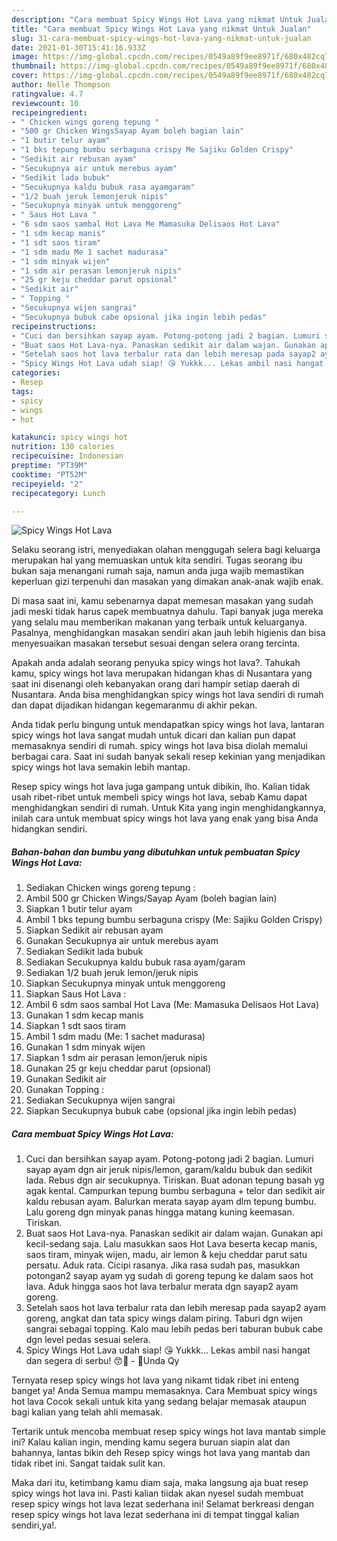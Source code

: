 ```yaml
---
description: "Cara membuat Spicy Wings Hot Lava yang nikmat Untuk Jualan"
title: "Cara membuat Spicy Wings Hot Lava yang nikmat Untuk Jualan"
slug: 31-cara-membuat-spicy-wings-hot-lava-yang-nikmat-untuk-jualan
date: 2021-01-30T15:41:16.933Z
image: https://img-global.cpcdn.com/recipes/0549a89f9ee8971f/680x482cq70/spicy-wings-hot-lava-foto-resep-utama.jpg
thumbnail: https://img-global.cpcdn.com/recipes/0549a89f9ee8971f/680x482cq70/spicy-wings-hot-lava-foto-resep-utama.jpg
cover: https://img-global.cpcdn.com/recipes/0549a89f9ee8971f/680x482cq70/spicy-wings-hot-lava-foto-resep-utama.jpg
author: Nelle Thompson
ratingvalue: 4.7
reviewcount: 10
recipeingredient:
- " Chicken wings goreng tepung "
- "500 gr Chicken WingsSayap Ayam boleh bagian lain"
- "1 butir telur ayam"
- "1 bks tepung bumbu serbaguna crispy Me Sajiku Golden Crispy"
- "Sedikit air rebusan ayam"
- "Secukupnya air untuk merebus ayam"
- "Sedikit lada bubuk"
- "Secukupnya kaldu bubuk rasa ayamgaram"
- "1/2 buah jeruk lemonjeruk nipis"
- "Secukupnya minyak untuk menggoreng"
- " Saus Hot Lava "
- "6 sdm saos sambal Hot Lava Me Mamasuka Delisaos Hot Lava"
- "1 sdm kecap manis"
- "1 sdt saos tiram"
- "1 sdm madu Me 1 sachet madurasa"
- "1 sdm minyak wijen"
- "1 sdm air perasan lemonjeruk nipis"
- "25 gr keju cheddar parut opsional"
- "Sedikit air"
- " Topping "
- "Secukupnya wijen sangrai"
- "Secukupnya bubuk cabe opsional jika ingin lebih pedas"
recipeinstructions:
- "Cuci dan bersihkan sayap ayam. Potong-potong jadi 2 bagian. Lumuri sayap ayam dgn air jeruk nipis/lemon, garam/kaldu bubuk dan sedikit lada. Rebus dgn air secukupnya. Tiriskan. Buat adonan tepung basah yg agak kental. Campurkan tepung bumbu serbaguna + telor dan sedikit air kaldu rebusan ayam. Balurkan merata sayap ayam dlm tepung bumbu. Lalu goreng dgn minyak panas hingga matang kuning keemasan. Tiriskan."
- "Buat saos Hot Lava-nya. Panaskan sedikit air dalam wajan. Gunakan api kecil-sedang saja. Lalu masukkan saos Hot Lava beserta kecap manis, saos tiram, minyak wijen, madu, air lemon &amp; keju cheddar parut satu persatu. Aduk rata. Cicipi rasanya. Jika rasa sudah pas, masukkan potongan2 sayap ayam yg sudah di goreng tepung ke dalam saos hot lava. Aduk hingga saos hot lava terbalur merata dgn sayap2 ayam goreng."
- "Setelah saos hot lava terbalur rata dan lebih meresap pada sayap2 ayam goreng, angkat dan tata spicy wings dalam piring. Taburi dgn wijen sangrai sebagai topping. Kalo mau lebih pedas beri taburan bubuk cabe dgn level pedas sesuai selera."
- "Spicy Wings Hot Lava udah siap! 😘 Yukkk... Lekas ambil nasi hangat dan segera di serbu! 😙🍚 - 🌻Unda Qy"
categories:
- Resep
tags:
- spicy
- wings
- hot

katakunci: spicy wings hot 
nutrition: 130 calories
recipecuisine: Indonesian
preptime: "PT39M"
cooktime: "PT52M"
recipeyield: "2"
recipecategory: Lunch

---
```



![Spicy Wings Hot Lava](https://img-global.cpcdn.com/recipes/0549a89f9ee8971f/680x482cq70/spicy-wings-hot-lava-foto-resep-utama.jpg)

Selaku seorang istri, menyediakan olahan menggugah selera bagi keluarga merupakan hal yang memuaskan untuk kita sendiri. Tugas seorang ibu bukan saja menangani rumah saja, namun anda juga wajib memastikan keperluan gizi terpenuhi dan masakan yang dimakan anak-anak wajib enak.

Di masa  saat ini, kamu sebenarnya dapat memesan masakan yang sudah jadi meski tidak harus capek membuatnya dahulu. Tapi banyak juga mereka yang selalu mau memberikan makanan yang terbaik untuk keluarganya. Pasalnya, menghidangkan masakan sendiri akan jauh lebih higienis dan bisa menyesuaikan masakan tersebut sesuai dengan selera orang tercinta. 



Apakah anda adalah seorang penyuka spicy wings hot lava?. Tahukah kamu, spicy wings hot lava merupakan hidangan khas di Nusantara yang saat ini disenangi oleh kebanyakan orang dari hampir setiap daerah di Nusantara. Anda bisa menghidangkan spicy wings hot lava sendiri di rumah dan dapat dijadikan hidangan kegemaranmu di akhir pekan.

Anda tidak perlu bingung untuk mendapatkan spicy wings hot lava, lantaran spicy wings hot lava sangat mudah untuk dicari dan kalian pun dapat memasaknya sendiri di rumah. spicy wings hot lava bisa diolah memalui berbagai cara. Saat ini sudah banyak sekali resep kekinian yang menjadikan spicy wings hot lava semakin lebih mantap.

Resep spicy wings hot lava juga gampang untuk dibikin, lho. Kalian tidak usah ribet-ribet untuk membeli spicy wings hot lava, sebab Kamu dapat menghidangkan sendiri di rumah. Untuk Kita yang ingin menghidangkannya, inilah cara untuk membuat spicy wings hot lava yang enak yang bisa Anda hidangkan sendiri.

<!--inarticleads1-->

##### Bahan-bahan dan bumbu yang dibutuhkan untuk pembuatan Spicy Wings Hot Lava:

1. Sediakan  Chicken wings goreng tepung :
1. Ambil 500 gr Chicken Wings/Sayap Ayam (boleh bagian lain)
1. Siapkan 1 butir telur ayam
1. Ambil 1 bks tepung bumbu serbaguna crispy (Me: Sajiku Golden Crispy)
1. Siapkan Sedikit air rebusan ayam
1. Gunakan Secukupnya air untuk merebus ayam
1. Sediakan Sedikit lada bubuk
1. Sediakan Secukupnya kaldu bubuk rasa ayam/garam
1. Sediakan 1/2 buah jeruk lemon/jeruk nipis
1. Siapkan Secukupnya minyak untuk menggoreng
1. Siapkan  Saus Hot Lava :
1. Ambil 6 sdm saos sambal Hot Lava (Me: Mamasuka Delisaos Hot Lava)
1. Gunakan 1 sdm kecap manis
1. Siapkan 1 sdt saos tiram
1. Ambil 1 sdm madu (Me: 1 sachet madurasa)
1. Gunakan 1 sdm minyak wijen
1. Siapkan 1 sdm air perasan lemon/jeruk nipis
1. Gunakan 25 gr keju cheddar parut (opsional)
1. Gunakan Sedikit air
1. Gunakan  Topping :
1. Sediakan Secukupnya wijen sangrai
1. Siapkan Secukupnya bubuk cabe (opsional jika ingin lebih pedas)




<!--inarticleads2-->

##### Cara membuat Spicy Wings Hot Lava:

1. Cuci dan bersihkan sayap ayam. Potong-potong jadi 2 bagian. Lumuri sayap ayam dgn air jeruk nipis/lemon, garam/kaldu bubuk dan sedikit lada. Rebus dgn air secukupnya. Tiriskan. Buat adonan tepung basah yg agak kental. Campurkan tepung bumbu serbaguna + telor dan sedikit air kaldu rebusan ayam. Balurkan merata sayap ayam dlm tepung bumbu. Lalu goreng dgn minyak panas hingga matang kuning keemasan. Tiriskan.
1. Buat saos Hot Lava-nya. Panaskan sedikit air dalam wajan. Gunakan api kecil-sedang saja. Lalu masukkan saos Hot Lava beserta kecap manis, saos tiram, minyak wijen, madu, air lemon &amp; keju cheddar parut satu persatu. Aduk rata. Cicipi rasanya. Jika rasa sudah pas, masukkan potongan2 sayap ayam yg sudah di goreng tepung ke dalam saos hot lava. Aduk hingga saos hot lava terbalur merata dgn sayap2 ayam goreng.
1. Setelah saos hot lava terbalur rata dan lebih meresap pada sayap2 ayam goreng, angkat dan tata spicy wings dalam piring. Taburi dgn wijen sangrai sebagai topping. Kalo mau lebih pedas beri taburan bubuk cabe dgn level pedas sesuai selera.
1. Spicy Wings Hot Lava udah siap! 😘 Yukkk... Lekas ambil nasi hangat dan segera di serbu! 😙🍚 - 🌻Unda Qy




Ternyata resep spicy wings hot lava yang nikamt tidak ribet ini enteng banget ya! Anda Semua mampu memasaknya. Cara Membuat spicy wings hot lava Cocok sekali untuk kita yang sedang belajar memasak ataupun bagi kalian yang telah ahli memasak.

Tertarik untuk mencoba membuat resep spicy wings hot lava mantab simple ini? Kalau kalian ingin, mending kamu segera buruan siapin alat dan bahannya, lantas bikin deh Resep spicy wings hot lava yang mantab dan tidak ribet ini. Sangat taidak sulit kan. 

Maka dari itu, ketimbang kamu diam saja, maka langsung aja buat resep spicy wings hot lava ini. Pasti kalian tiidak akan nyesel sudah membuat resep spicy wings hot lava lezat sederhana ini! Selamat berkreasi dengan resep spicy wings hot lava lezat sederhana ini di tempat tinggal kalian sendiri,ya!.

